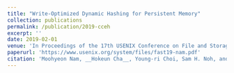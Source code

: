 ```yaml
---
title: "Write-Optimized Dynamic Hashing for Persistent Memory"
collection: publications
permalink: /publication/2019-cceh
excerpt: ''
date: 2019-02-01
venue: 'In Proceedings of the 17th USENIX Conference on File and Storage Technologies'
paperurl: 'https://www.usenix.org/system/files/fast19-nam.pdf'
citation: 'Moohyeon Nam, __Hokeun Cha__, Young-ri Choi, Sam H. Noh, and Beomseok Nam.'
---
```

